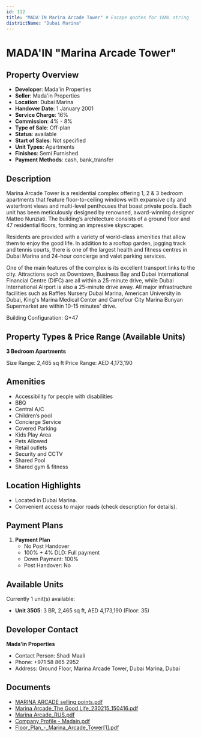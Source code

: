 ```yaml
---
id: 112
title: "MADA'IN Marina Arcade Tower" # Escape quotes for YAML string
districtName: "Dubai Marina"
---
```


# MADA'IN "Marina Arcade Tower"

## Property Overview
- **Developer**: Mada'in Properties
- **Seller**: Mada'in Properties
- **Location**: Dubai Marina
- **Handover Date**: 1 January 2001
- **Service Charge**: 16%
- **Commission**: 4% - 8%
- **Type of Sale**: Off-plan
- **Status**: available
- **Start of Sales**: Not specified
- **Unit Types**: Apartments
- **Finishes**: Semi Furnished
- **Payment Methods**: cash, bank_transfer

## Description
Marina Arcade Tower is a residential complex offering 1, 2 & 3 bedroom apartments that feature floor-to-ceiling windows with expansive city and waterfront views and multi-level penthouses that boast private pools. Each unit has been meticulously designed by renowned, award-winning designer Matteo Nunziati. The building’s architecture consists of a ground floor and 47 residential floors, forming an impressive skyscraper.

Residents are provided with a variety of world-class amenities that allow them to enjoy the good life. In addition to a rooftop garden, jogging track and tennis courts, there is one of the largest health and fitness centres in Dubai Marina and 24-hour concierge and valet parking services.

One of the main features of the complex is its excellent transport links to the city. Attractions such as Downtown, Business Bay and Dubai International Financial Centre (DIFC) are all within a 25-minute drive, while Dubai International Airport is also a 25-minute drive away. All major infrastructure facilities such as Raffles Nursery Dubai Marina, American University in Dubai, King's Marina Medical Center and Carrefour City Marina Bunyan Supermarket are within 10-15 minutes' drive.

Building Configuration: G+47

## Property Types & Price Range (Available Units)
**3 Bedroom Apartments**

Size Range: 2,465 sq ft
Price Range: AED 4,173,190

## Amenities
- Accessibility for people with disabilities
- BBQ
- Central A/C
- Children’s pool
- Concierge Service
- Covered Parking
- Kids Play Area
- Pets Allowed
- Retail outlets
- Security and CCTV
- Shared Pool
- Shared gym & fitness

## Location Highlights
- Located in Dubai Marina.
- Convenient access to major roads (check description for details).

## Payment Plans
1. **Payment Plan**
   - No Post Handover
   - 100% + 4% DLD: Full payment
   - Down Payment: 100%
   - Post Handover: No

## Available Units
Currently 1 unit(s) available:
- **Unit 3505**: 3 BR, 2,465 sq ft, AED 4,173,190 (Floor: 35)

## Developer Contact
**Mada'in Properties**
- Contact Person: Shadi Maali
- Phone: +971 58 865 2952
- Address: Ground Floor, Marina Arcade Tower,  Dubai Marina, Dubai

## Documents
- [MARINA ARCADE selling points.pdf](https://cdn.geniemap.net/2023/06/23/fkVjuAYQM7oeAiIYh1xLGtN5xawuxmjNcqVCqAKM.pdf)
- [Marina Arcade_The Good Life_230215_150416.pdf](https://cdn.geniemap.net/2023/06/23/1FLj0J4dF7JT0vUHwZ37Zz7JPOwsNKPzSDkSLvuD.pdf)
- [Marina Arcade_RUS.pdf](https://cdn.geniemap.net/2023/06/23/x4qoQqZBIvpK75anLyoufvkTN3oJRQLxIvqYCk68.pdf)
- [Company Profile - Madain.pdf](https://cdn.geniemap.net/2024/01/05/3krzt0SII1jDotDzsZhC1ZLVcp1OA41neCzExHtk.pdf)
- [Floor_Plan_-_Marina_Arcade_Tower[1].pdf](https://cdn.geniemap.net/2024/08/14/7MEvOgD9fcTaapmsGNUueXJDhSmQiltbyapfKTp9.pdf)
